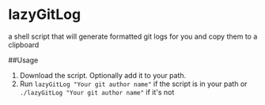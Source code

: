 # lazyGitLog
a shell script that will generate formatted git logs for you and copy them to a clipboard

##Usage
1. Download the script. Optionally add it to your path. 
2. Run `lazyGitLog "Your git author name"` if the script is in your path or `./lazyGitLog "Your git author name"` if it's not


